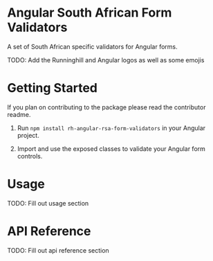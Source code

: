 # Angular South African Form Validators

A set of South African specific validators for Angular forms.

TODO: Add the Runninghill and Angular logos as well as some emojis

# Getting Started

If you plan on contributing to the package please read the contributor readme.

1. Run `npm install rh-angular-rsa-form-validators` in your Angular project.

2. Import and use the exposed classes to validate your Angular form controls.

# Usage

TODO: Fill out usage section

# API Reference

TODO: Fill out api reference section
